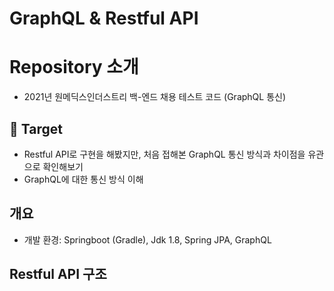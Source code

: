 # GraphQL & Restful API

# Repository 소개

- 2021년 원메딕스인더스트리 백-엔드 채용 테스트 코드 (GraphQL 통신)

## 🎯 Target

- Restful API로 구현을 해봤지만, 처음 접해본 GraphQL 통신 방식과 차이점을 유관으로 확인해보기
- GraphQL에 대한 통신 방식 이해

## 개요

- 개발 환경: Springboot (Gradle), Jdk 1.8, Spring JPA, GraphQL

## Restful API 구조

